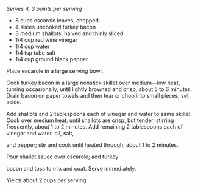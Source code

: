 *Serves 4, 3 points per serving* 

* 8 cups escarole leaves, chopped
* 4 slices uncooked turkey bacon
* 3 medium shallots, halved and thinly sliced
* 1/4 cup red wine vinegar
* 1/4 cup water
* 1/4 tsp tabe salt
* 1/4 cup ground black pepper

Place escarole in a large serving bowl.

Cook turkey bacon in a large nonstick skillet over
medium—low heat, turning occasionally, until lightly
browned and crisp, about 5 to 6 minutes. Drain
bacon on paper towels and then tear or chop into
small pieces; set aside.

Add shallots and 2 tablespoons each of vinegar
and water to same skillet. Cook over medium
heat, until shallots are crisp, but tender, stirring
frequently, about 1 to 2 minutes. Add remaining
2 tablespoons each of vinegar and water, oil, salt,

and pepper; stir and cook until heated through,
about 1 to 2 minutes.

Pour shallot sauce over escarole; add turkey

bacon and toss to mix and coat. Serve immediately.

Yields about 2 cups per serving.
